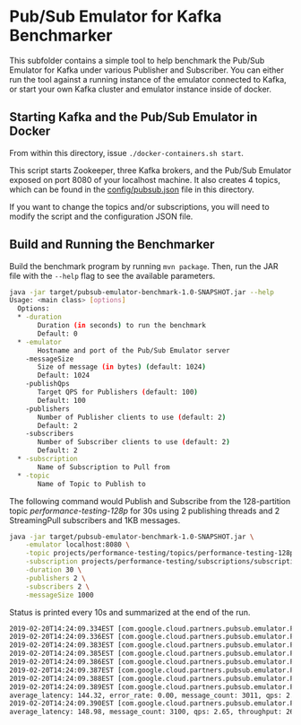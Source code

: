 # Pub/Sub Emulator for Kafka Benchmarker

This subfolder contains a simple tool to help benchmark the Pub/Sub Emulator for Kafka under various
Publisher and Subscriber. You can either run the tool against a running instance of the emulator 
connected to Kafka, or start your own Kafka cluster and emulator instance inside of docker.

## Starting Kafka and the Pub/Sub Emulator in Docker
From within this directory, issue `./docker-containers.sh start`. 

This script starts Zookeeper, three Kafka brokers, and the Pub/Sub Emulator exposed on port 8080
of your localhost machine. It also creates 4 topics, which can be found in the
[config/pubsub.json](./config/pubsub.json) file in this directory.

If you want to change the topics and/or subscriptions, you will need to modify the script and the
configuration JSON file.
 
## Build and Running the Benchmarker
Build the benchmark program by running `mvn package`. Then, run the JAR file with the `--help` flag
to see the available parameters.

```bash
java -jar target/pubsub-emulator-benchmark-1.0-SNAPSHOT.jar --help
Usage: <main class> [options]
  Options:
  * -duration
       Duration (in seconds) to run the benchmark
       Default: 0
  * -emulator
       Hostname and port of the Pub/Sub Emulator server
    -messageSize
       Size of message (in bytes) (default: 1024)
       Default: 1024
    -publishQps
       Target QPS for Publishers (default: 100)
       Default: 100
    -publishers
       Number of Publisher clients to use (default: 2)
       Default: 2
    -subscribers
       Number of Subscriber clients to use (default: 2)
       Default: 2
  * -subscription
       Name of Subscription to Pull from
  * -topic
       Name of Topic to Publish to

```

The following command would Publish and Subscribe from the 128-partition topic 
*performance-testing-128p* for 30s using 2 publishing threads and 2 StreamingPull subscribers and
1KB messages.

```bash
java -jar target/pubsub-emulator-benchmark-1.0-SNAPSHOT.jar \
    -emulator localhost:8080 \
    -topic projects/performance-testing/topics/performance-testing-128p \
    -subscription projects/performance-testing/subscriptions/subscription-performance-testing-128p \
    -duration 30 \
    -publishers 2 \
    -subscribers 2 \
    -messageSize 1000
``` 

Status is printed every 10s and summarized at the end of the run.

```bash
2019-02-20T14:24:09.334EST [com.google.cloud.partners.pubsub.emulator.PerformanceBenchmark execute] INFO - Waiting for up to 30s for all Published messages to be received by Subscribers
2019-02-20T14:24:09.336EST [com.google.cloud.partners.pubsub.emulator.PerformanceBenchmark execute] INFO - Shutting down Subscribers
2019-02-20T14:24:09.383EST [com.google.cloud.partners.pubsub.emulator.PerformanceBenchmark summarizeResults] INFO - After 30s
2019-02-20T14:24:09.385EST [com.google.cloud.partners.pubsub.emulator.PerformanceBenchmark summarizeResults] INFO - Published 3011 messages, 3.01 Mb (0.10 Mb/s) with 0 errors
2019-02-20T14:24:09.386EST [com.google.cloud.partners.pubsub.emulator.PerformanceBenchmark summarizeResults] INFO - Received 3005 messages, 3.10 Mb (0.10 Mb/s) with 92 duplicates
2019-02-20T14:24:09.387EST [com.google.cloud.partners.pubsub.emulator.PerformanceBenchmark summarizeResults] INFO - Avg Publish Latency 159.98ms at 100.37 qps
2019-02-20T14:24:09.388EST [com.google.cloud.partners.pubsub.emulator.PerformanceBenchmark summarizeResults] INFO - Server-captured Statistics
2019-02-20T14:24:09.389EST [com.google.cloud.partners.pubsub.emulator.PerformanceBenchmark summarizeResults] INFO - --- Publisher Metrics ---
average_latency: 144.32, error_rate: 0.00, message_count: 3011, qps: 2.58, throughput: 2575.71
2019-02-20T14:24:09.390EST [com.google.cloud.partners.pubsub.emulator.PerformanceBenchmark summarizeResults] INFO - --- Subscriber Metrics ---
average_latency: 148.98, message_count: 3100, qps: 2.65, throughput: 2651.84
```